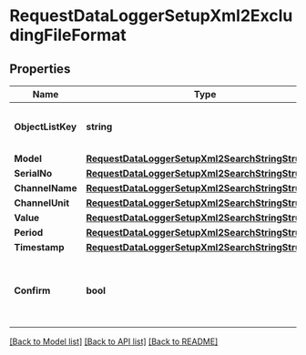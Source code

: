 # RequestDataLoggerSetupXml2ExcludingFileFormat

## Properties

Name | Type | Description | Notes
------------ | ------------- | ------------- | -------------
**ObjectListKey** | **string** | XML key of list containing the the measurements | 
**Model** | [**RequestDataLoggerSetupXml2SearchStringStructure**](RequestDataLoggerSetupXml2SearchStringStructure.md) |  | 
**SerialNo** | [**RequestDataLoggerSetupXml2SearchStringStructure**](RequestDataLoggerSetupXml2SearchStringStructure.md) |  | 
**ChannelName** | [**RequestDataLoggerSetupXml2SearchStringStructure**](RequestDataLoggerSetupXml2SearchStringStructure.md) |  | 
**ChannelUnit** | [**RequestDataLoggerSetupXml2SearchStringStructure**](RequestDataLoggerSetupXml2SearchStringStructure.md) |  | 
**Value** | [**RequestDataLoggerSetupXml2SearchStringStructure**](RequestDataLoggerSetupXml2SearchStringStructure.md) |  | 
**Period** | [**RequestDataLoggerSetupXml2SearchStringStructure**](RequestDataLoggerSetupXml2SearchStringStructure.md) |  | 
**Timestamp** | [**RequestDataLoggerSetupXml2SearchStringStructure**](RequestDataLoggerSetupXml2SearchStringStructure.md) |  | 
**Confirm** | **bool** | Provided Configuration Confirmation. Set to true to save current configuration | 

[[Back to Model list]](../README.md#documentation-for-models) [[Back to API list]](../README.md#documentation-for-api-endpoints) [[Back to README]](../README.md)


